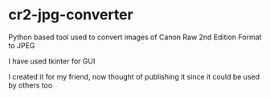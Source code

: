 # cr2-jpg-converter

Python based tool used to convert images of Canon Raw 2nd Edition Format to JPEG

I have used tkinter for GUI

I created it for my friend, now thought of publishing it since it could be used by others too
